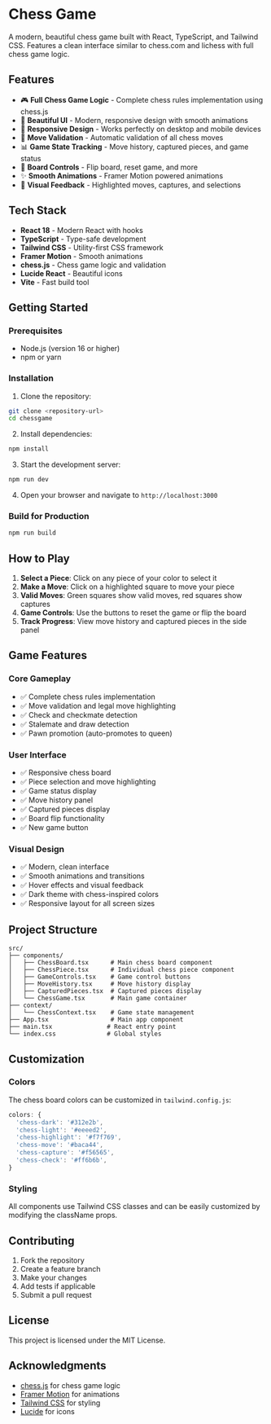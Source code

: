 # Chess Game

A modern, beautiful chess game built with React, TypeScript, and Tailwind CSS. Features a clean interface similar to chess.com and lichess with full chess game logic.

## Features

- 🎮 **Full Chess Game Logic** - Complete chess rules implementation using chess.js
- 🎨 **Beautiful UI** - Modern, responsive design with smooth animations
- 📱 **Responsive Design** - Works perfectly on desktop and mobile devices
- 🎯 **Move Validation** - Automatic validation of all chess moves
- 📊 **Game State Tracking** - Move history, captured pieces, and game status
- 🔄 **Board Controls** - Flip board, reset game, and more
- ✨ **Smooth Animations** - Framer Motion powered animations
- 🎨 **Visual Feedback** - Highlighted moves, captures, and selections

## Tech Stack

- **React 18** - Modern React with hooks
- **TypeScript** - Type-safe development
- **Tailwind CSS** - Utility-first CSS framework
- **Framer Motion** - Smooth animations
- **chess.js** - Chess game logic and validation
- **Lucide React** - Beautiful icons
- **Vite** - Fast build tool

## Getting Started

### Prerequisites

- Node.js (version 16 or higher)
- npm or yarn

### Installation

1. Clone the repository:
```bash
git clone <repository-url>
cd chessgame
```

2. Install dependencies:
```bash
npm install
```

3. Start the development server:
```bash
npm run dev
```

4. Open your browser and navigate to `http://localhost:3000`

### Build for Production

```bash
npm run build
```

## How to Play

1. **Select a Piece**: Click on any piece of your color to select it
2. **Make a Move**: Click on a highlighted square to move your piece
3. **Valid Moves**: Green squares show valid moves, red squares show captures
4. **Game Controls**: Use the buttons to reset the game or flip the board
5. **Track Progress**: View move history and captured pieces in the side panel


## Game Features

### Core Gameplay
- ✅ Complete chess rules implementation
- ✅ Move validation and legal move highlighting
- ✅ Check and checkmate detection
- ✅ Stalemate and draw detection
- ✅ Pawn promotion (auto-promotes to queen)

### User Interface
- ✅ Responsive chess board
- ✅ Piece selection and move highlighting
- ✅ Game status display
- ✅ Move history panel
- ✅ Captured pieces display
- ✅ Board flip functionality
- ✅ New game button

### Visual Design
- ✅ Modern, clean interface
- ✅ Smooth animations and transitions
- ✅ Hover effects and visual feedback
- ✅ Dark theme with chess-inspired colors
- ✅ Responsive layout for all screen sizes



## Project Structure

```
src/
├── components/
│   ├── ChessBoard.tsx      # Main chess board component
│   ├── ChessPiece.tsx      # Individual chess piece component
│   ├── GameControls.tsx    # Game control buttons
│   ├── MoveHistory.tsx     # Move history display
│   ├── CapturedPieces.tsx  # Captured pieces display
│   └── ChessGame.tsx       # Main game container
├── context/
│   └── ChessContext.tsx    # Game state management
├── App.tsx                 # Main app component
├── main.tsx               # React entry point
└── index.css              # Global styles
```

## Customization

### Colors
The chess board colors can be customized in `tailwind.config.js`:

```javascript
colors: {
  'chess-dark': '#312e2b',
  'chess-light': '#eeeed2',
  'chess-highlight': '#f7f769',
  'chess-move': '#baca44',
  'chess-capture': '#f56565',
  'chess-check': '#ff6b6b',
}
```

### Styling
All components use Tailwind CSS classes and can be easily customized by modifying the className props.

## Contributing

1. Fork the repository
2. Create a feature branch
3. Make your changes
4. Add tests if applicable
5. Submit a pull request

## License

This project is licensed under the MIT License.

## Acknowledgments

- [chess.js](https://github.com/jhlywa/chess.js) for chess game logic
- [Framer Motion](https://www.framer.com/motion/) for animations
- [Tailwind CSS](https://tailwindcss.com/) for styling
- [Lucide](https://lucide.dev/) for icons 